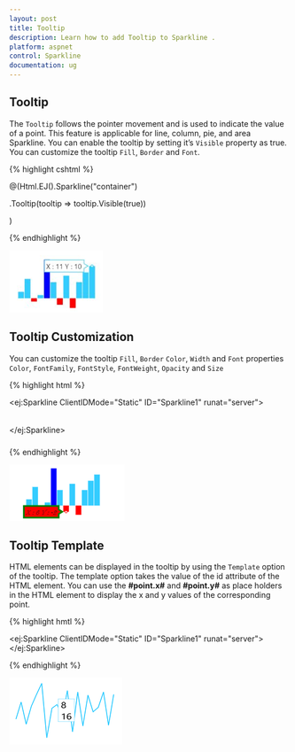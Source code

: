 ```yaml
---
layout: post
title: Tooltip
description: Learn how to add Tooltip to Sparkline .
platform: aspnet
control: Sparkline
documentation: ug
---
```


## Tooltip  

The `Tooltip` follows the pointer movement and is used to indicate the value of a point. This feature is applicable for line, column, pie, and area Sparkline. You can enable the tooltip by setting it’s `Visible` property as true. You can customize the tooltip `Fill`, `Border` and `Font`.

{% highlight cshtml %}

@(Html.EJ().Sparkline("container")

.Tooltip(tooltip => tooltip.Visible(true))
 
 )

{% endhighlight %}

![](Tooltip_images/Tooltip_img1.png)

## Tooltip Customization

You can customize the tooltip `Fill`, `Border` `Color`, `Width` and `Font` properties `Color`, `FontFamily`, `FontStyle`, `FontWeight`, `Opacity` and `Size`

{% highlight html %}

<ej:Sparkline ClientIDMode="Static" ID="Sparkline1" runat="server">    
    <Tooltip Visible="true" Fill="#ff14ae" Width="4">
        <Border Color="Green" Width="3"></Border>
        <Font Size="12px" FontFamily="Algerian" FontStyle="Italic" FontWeight="Lighter" Opacity="0.5"></Font>
    </Tooltip>
</ej:Sparkline>

{% endhighlight %}

![](Tooltip_images/Tooltip_img3.png)

## Tooltip Template   

HTML elements can be displayed in the tooltip by using the `Template` option of the tooltip. The template option takes the value of the id attribute of the HTML element. You can use the **#point.x#** and **#point.y#** as place holders in the HTML element to display the x and y values of the corresponding point.

{% highlight hmtl %}

<div id="item" style="display: none;">
    <div>
        <div>#point.x#</div>
        <div>#point.y#</div>
    </div>
</div>

<ej:Sparkline ClientIDMode="Static" ID="Sparkline1" runat="server">    
    <Tooltip Visible="true" Template="item"></Tooltip>
</ej:Sparkline>

{% endhighlight %}

![](Tooltip_images/Tooltip_img2.png)
